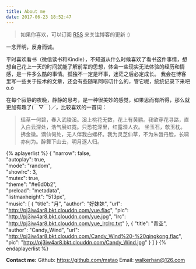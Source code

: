 ```yaml
---
title: About me
date: 2017-06-23 18:52:47
---
```


> 如果你喜欢，可以订阅 [RSS](http://mingshan.fun/atom.xml) 来关注博客的更新 :)

一念开明，反身而诚。

平时喜欢看书（微信读书和Kindle），不知道从什么时候喜欢了看书这件事情，想想自己花上一天的时间就能了解前辈的思想，体会一些现实无法体验的经历和情感，是一件多么酷的事情。孤独不一定是坏事，迷茫之后必定成长。
我会在博客里写一些关于技术的文章，还会有些随笔阿唠叨什么的，管它呢，统统记录下来吧o.o

在每个寂静的夜晚，静静的思考，是一种很美妙的感觉，如果思而有所得，那么就更加有趣了(￣▽￣)／，比较喜欢的一首词：

> 瑶草一何碧，春入武陵溪。溪上桃花无数，花上有黄鹂。我欲穿花寻路，直入白云深处，浩气展虹霓。只恐花深里，红露湿人衣。
坐玉石，欹玉枕。拂金徽。谪仙何处，无人伴我白螺杯。我为灵芝仙草，不为朱唇丹脸，长啸亦何为。醉舞下山去，明月逐人归。

{% aplayerlist %}
{
    "narrow": false,           
    "autoplay": true,          
    "mode": "random",          
    "showlrc": 3,              
    "mutex": true,             
    "theme": "#e6d0b2",	       
    "preload": "metadata",     
    "listmaxheight": "513px",  
    "music": [
        {
            "title": "月",
            "author": "好妹妹",
            "url": "http://pj3iw4ar8.bkt.clouddn.com/yue.flac",
            "pic": "http://pj3iw4ar8.bkt.clouddn.com/yue.jpg",
            "lrc": "http://pj3iw4ar8.bkt.clouddn.com/yue_lrclrc.txt"
        },
        {
            "title": "青空",
            "author": "Candy_Wind",
            "url": "http://pj3iw4ar8.bkt.clouddn.com/Candy_Wind%20-%20qingkong.flac",
            "pic": "http://pj3iw4ar8.bkt.clouddn.com/Candy_Wind.jpg"
        }
    ]
}
{% endaplayerlist %}

**Contact me:**
Github: https://github.com/mstao
Email: walkerhan@126.com
